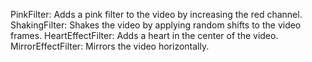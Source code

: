 PinkFilter: Adds a pink filter to the video by increasing the red channel.
ShakingFilter: Shakes the video by applying random shifts to the video frames.
HeartEffectFilter: Adds a heart in the center of the video.
MirrorEffectFilter: Mirrors the video horizontally.
